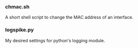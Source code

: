 ### chmac.sh
A short shell script to change the MAC address of an interface.

### logspike.py
My desired settings for python's logging module.

